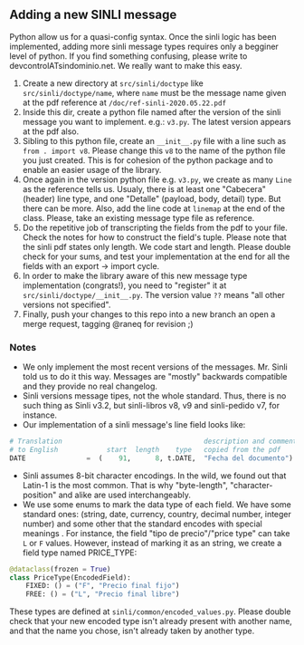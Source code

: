## Adding a new SINLI message

Python allow us for a quasi-config syntax. Once the sinli logic has been implemented, adding more sinli message types requires only a begginer level of python. If you find something confusing, please write to devcontrolATsindominio.net. We really want to make this easy.

1. Create a new directory at `src/sinli/doctype` like `src/sinli/doctype/name`, where `name` must be the message name given at the pdf reference at `/doc/ref-sinli-2020.05.22.pdf`
2. Inside this dir, create a python file named after the version of the sinli message you want to implement. e.g.: `v3.py`. The latest version appears at the pdf also.
3. Sibling to this python file, create an `__init__.py` file with a line such as `from . import v8`. Please change this `v8` to the name of the python file you just created. This is for cohesion of the python package and to enable an easier usage of the library.
4. Once again in the version python file e.g. `v3.py`, we create as many `Line` as the reference tells us. Usualy, there is at least one "Cabecera" (header) line type, and one "Detalle" (payload, body, detail) type. But there can be more. Also, add the line code at `linemap` at the end of the class. Please, take an existing message type file as reference.
5. Do the repetitive job of transcripting the fields from the pdf to your file. Check the notes for how to construct the field's tuple. Please note that the sinli pdf states only length. We code start and length. Please double check for your sums, and test your implementation at the end for all the fields with an export → import cycle.
6. In order to make the library aware of this new message type implementation (congrats!), you need to "register" it at `src/sinli/doctype/__init__.py`. The version value `??` means "all other versions not specified".
7. Finally, push your changes to this repo into a new branch an open a merge request, tagging @raneq for revision ;)

### Notes

* We only implement the most recent versions of the messages. Mr. Sinli told us to do it this way. Messages are "mostly" backwards compatible and they provide no real changelog.
* Sinli versions message tipes, not the whole standard. Thus, there is no such thing as Sinli v3.2, but sinli-libros v8, v9 and sinli-pedido v7, for instance.
* Our implementation of a sinli message's line field looks like:  
```py
# Translation                                   description and comment 
# to English            start  length    type   copied from the pdf
DATE               =  (    91,      8, t.DATE,  "Fecha del documento")
```
* Sinli assumes 8-bit character encodings. In the wild, we found out that Latin-1 is the most common. That is why "byte-length", "character-position" and alike are used interchangeably.
* We use some enums to mark the data type of each field. We have some standard ones: (string, date, currency, country, decimal number, integer number) and some other that the standard encodes with special meanings . For instance, the field "tipo de precio"/"price type" can take `L` or `F` values. However, instead of marking it as an string, we create a field type named PRICE_TYPE:  
```py
@dataclass(frozen = True)
class PriceType(EncodedField):
    FIXED: () = ("F", "Precio final fijo")
    FREE: () = ("L", "Precio final libre")
```
These types are defined at `sinli/common/encoded_values.py`. Please double check that your new encoded type isn't already present with another name, and that the name you chose, isn't already taken by another type.